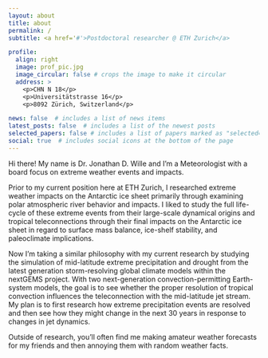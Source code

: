 ```yaml
---
layout: about
title: about
permalink: /
subtitle: <a href='#'>Postdoctoral researcher @ ETH Zurich</a>

profile:
  align: right
  image: prof_pic.jpg
  image_circular: false # crops the image to make it circular
  address: >
    <p>CHN N 18</p>
    <p>Universitätstrasse 16</p>
    <p>8092 Zürich, Switzerland</p>

news: false  # includes a list of news items
latest_posts: false  # includes a list of the newest posts
selected_papers: false # includes a list of papers marked as "selected={true}"
social: true  # includes social icons at the bottom of the page
---
```


Hi there! My name is Dr. Jonathan D. Wille and I’m a Meteorologist with a board focus on extreme weather events and impacts.

Prior to my current position here at ETH Zurich, I researched extreme weather impacts on the Antarctic ice sheet primarily through examining polar atmospheric river behavior and impacts. I liked to study the full life-cycle of these extreme events from their large-scale dynamical origins and tropical teleconnections through their final impacts on the Antarctic ice sheet in regard to surface mass balance, ice-shelf stability, and paleoclimate implications.

Now I’m taking a similar philosophy with my current research by studying the simulation of mid-latitude extreme precipitation and drought from the latest generation storm-resolving global climate models within the nextGEMS project. With two next-generation convection-permitting Earth-system models, the goal is to see whether the proper resolution of tropical convection influences the teleconnection with the mid-latitude jet stream. My plan is to first research how extreme precipitation events are resolved and then see how they might change in the next 30 years in response to changes in jet dynamics.

Outside of research, you’ll often find me making amateur weather forecasts for my friends and then annoying them with random weather facts. 



